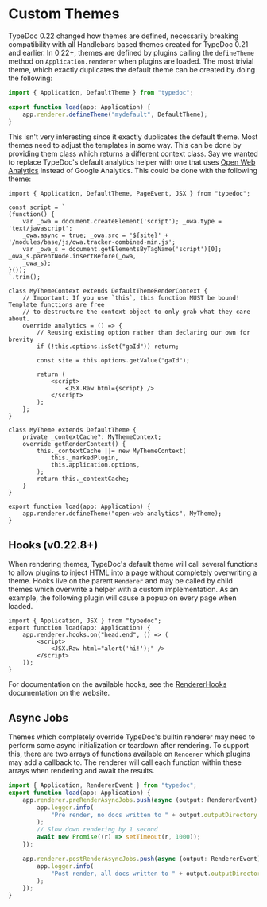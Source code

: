 # Custom Themes

TypeDoc 0.22 changed how themes are defined, necessarily breaking compatibility with all Handlebars based themes
created for TypeDoc 0.21 and earlier. In 0.22+, themes are defined by plugins calling the `defineTheme` method on
`Application.renderer` when plugins are loaded. The most trivial theme, which exactly duplicates the default theme
can be created by doing the following:

```ts
import { Application, DefaultTheme } from "typedoc";

export function load(app: Application) {
    app.renderer.defineTheme("mydefault", DefaultTheme);
}
```

This isn't very interesting since it exactly duplicates the default theme. Most themes need to adjust the templates
in some way. This can be done by providing them class which returns a different context class. Say we wanted to replace
TypeDoc's default analytics helper with one that uses [Open Web Analytics](https://www.openwebanalytics.com/) instead of
Google Analytics. This could be done with the following theme:

```tsx
import { Application, DefaultTheme, PageEvent, JSX } from "typedoc";

const script = `
(function() {
    var _owa = document.createElement('script'); _owa.type = 'text/javascript';
    _owa.async = true; _owa.src = '${site}' + '/modules/base/js/owa.tracker-combined-min.js';
    var _owa_s = document.getElementsByTagName('script')[0]; _owa_s.parentNode.insertBefore(_owa,
    _owa_s);
}());
`.trim();

class MyThemeContext extends DefaultThemeRenderContext {
    // Important: If you use `this`, this function MUST be bound! Template functions are free
    // to destructure the context object to only grab what they care about.
    override analytics = () => {
        // Reusing existing option rather than declaring our own for brevity
        if (!this.options.isSet("gaId")) return;

        const site = this.options.getValue("gaId");

        return (
            <script>
                <JSX.Raw html={script} />
            </script>
        );
    };
}

class MyTheme extends DefaultTheme {
    private _contextCache?: MyThemeContext;
    override getRenderContext() {
        this._contextCache ||= new MyThemeContext(
            this._markedPlugin,
            this.application.options,
        );
        return this._contextCache;
    }
}

export function load(app: Application) {
    app.renderer.defineTheme("open-web-analytics", MyTheme);
}
```

## Hooks (v0.22.8+)

When rendering themes, TypeDoc's default theme will call several functions to allow plugins to inject HTML
into a page without completely overwriting a theme. Hooks live on the parent `Renderer` and may be called
by child themes which overwrite a helper with a custom implementation. As an example, the following plugin
will cause a popup on every page when loaded.

```tsx
import { Application, JSX } from "typedoc";
export function load(app: Application) {
    app.renderer.hooks.on("head.end", () => (
        <script>
            <JSX.Raw html="alert('hi!');" />
        </script>
    ));
}
```

For documentation on the available hooks, see the [RendererHooks](https://typedoc.org/api/interfaces/RendererHooks.html)
documentation on the website.

## Async Jobs

Themes which completely override TypeDoc's builtin renderer may need to perform some async initialization
or teardown after rendering. To support this, there are two arrays of functions available on `Renderer`
which plugins may add a callback to. The renderer will call each function within these arrays when rendering
and await the results.

```ts
import { Application, RendererEvent } from "typedoc";
export function load(app: Application) {
    app.renderer.preRenderAsyncJobs.push(async (output: RendererEvent) => {
        app.logger.info(
            "Pre render, no docs written to " + output.outputDirectory + " yet",
        );
        // Slow down rendering by 1 second
        await new Promise((r) => setTimeout(r, 1000));
    });

    app.renderer.postRenderAsyncJobs.push(async (output: RendererEvent) => {
        app.logger.info(
            "Post render, all docs written to " + output.outputDirectory,
        );
    });
}
```
